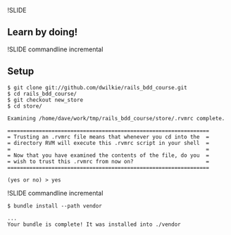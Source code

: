!SLIDE

## Learn by doing!

!SLIDE commandline incremental

## Setup

    $ git clone git://github.com/dwilkie/rails_bdd_course.git
    $ cd rails_bdd_course/
    $ git checkout new_store
    $ cd store/

    Examining /home/dave/work/tmp/rails_bdd_course/store/.rvmrc complete.

    ================================================================
    = Trusting an .rvmrc file means that whenever you cd into the  =
    = directory RVM will execute this .rvmrc script in your shell  =
    =                                                              =
    = Now that you have examined the contents of the file, do you  =
    = wish to trust this .rvmrc from now on?                       =
    ================================================================

    (yes or no) > yes

!SLIDE commandline incremental

    $ bundle install --path vendor

    ...
    Your bundle is complete! It was installed into ./vendor

